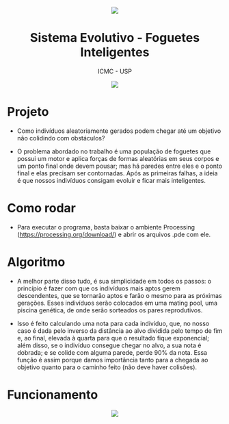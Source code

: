 <p align="center">
  <img src="https://media.giphy.com/media/3oKIPtjElfqwMOTbH2/giphy.gif"/>
  <h1 align="center"> Sistema Evolutivo - Foguetes Inteligentes </h1>
  <p align="center"> ICMC - USP  </p>
</p>

<p align="center">
  <img src="https://forthebadge.com/images/badges/made-with-java.svg"/>
</p>


# Projeto

* Como indivíduos aleatoriamente gerados podem chegar até um objetivo não colidindo com obstáculos?

* O problema abordado no trabalho é uma população de foguetes que possui um motor e aplica forças de formas aleatórias em seus corpos e um ponto final onde devem pousar; mas há paredes entre eles e o ponto final e elas precisam ser contornadas. Após as primeiras falhas, a ideia é que nossos indivíduos consigam evoluir e ficar mais inteligentes.

# Como rodar

* Para executar o programa, basta baixar o ambiente Processing (https://processing.org/download/) e abrir os arquivos .pde com ele.

# Algoritmo

* A melhor parte disso tudo, é sua simplicidade em todos os passos: o princípio é fazer com que os indivíduos mais aptos gerem descendentes, que se tornarão aptos e farão o mesmo para as próximas gerações. Esses indivíduos serão colocados em uma mating pool, uma piscina genética, de onde serão sorteados os pares reprodutivos.

* Isso é feito calculando uma nota para cada indivíduo, que, no nosso caso é dada pelo inverso da distância ao alvo dividida pelo tempo de fim e, ao final, elevada à quarta para que o resultado fique exponencial; além disso, se o indivíduo consegue chegar no alvo, a sua nota é dobrada; e se colide com alguma parede, perde 90% da nota. Essa função é assim porque damos importância tanto para a chegada ao objetivo quanto para o caminho feito (não deve haver colisões).

# Funcionamento

<p align="center">
  <img src="https://github.com/GabrielScalici/Rockets_Evolutivos/blob/master/visualization/animation.gif"/>
</p>
